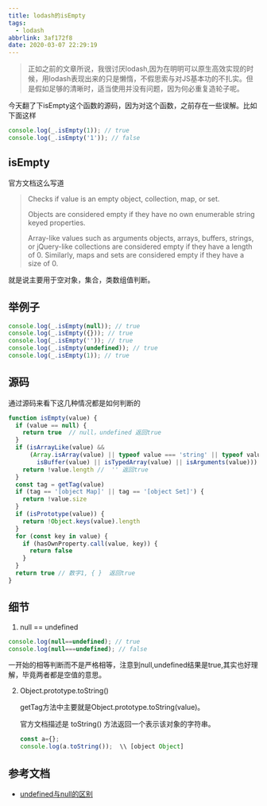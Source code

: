 ```yaml
---
title: lodash的isEmpty
tags:
  - lodash
abbrlink: 3af172f8
date: 2020-03-07 22:29:19
---
```

> 正如之前的文章所说，我很讨厌lodash,因为在明明可以原生高效实现的时候，用lodash表现出来的只是懒惰，不假思索与对JS基本功的不扎实。但是假如足够的清晰时，适当使用并没有问题，因为何必重复造轮子呢。


今天翻了下isEmpty这个函数的源码，因为对这个函数，之前存在一些误解。比如下面这样

```javascript
console.log(_.isEmpty(1)); // true
console.log(_.isEmpty('1')); // false
```

## isEmpty
官方文档这么写道

> Checks if value is an empty object, collection, map, or set.
> 
> Objects are considered empty if they have no own enumerable string keyed properties.
> 
> Array-like values such as arguments objects, arrays, buffers, strings, or jQuery-like collections are considered empty if they have a length of 0. Similarly, maps and sets are considered empty if they have a size of 0.


就是说主要用于空对象，集合，类数组值判断。

## 举例子

```javascript
console.log(_.isEmpty(null)); // true
console.log(_.isEmpty({})); // true
console.log(_.isEmpty('')); // true
console.log(_.isEmpty(undefined)); // true
console.log(_.isEmpty(1)); // true
```
## 源码
通过源码来看下这几种情况都是如何判断的

```javascript
function isEmpty(value) {
  if (value == null) {
    return true  // null，undefined 返回true
  }
  if (isArrayLike(value) &&
      (Array.isArray(value) || typeof value === 'string' || typeof value.splice === 'function' ||
        isBuffer(value) || isTypedArray(value) || isArguments(value))) {
    return !value.length //  '' 返回true
  }
  const tag = getTag(value)
  if (tag == '[object Map]' || tag == '[object Set]') {
    return !value.size 
  }
  if (isPrototype(value)) {
    return !Object.keys(value).length
  }
  for (const key in value) {
    if (hasOwnProperty.call(value, key)) {
      return false
    }
  }
  return true // 数字1, { }  返回true
}
```

## 细节

1. null == undefined

```javascript
console.log(null==undefined); // true
console.log(null===undefined); // false
```
一开始的相等判断而不是严格相等，注意到null,undefined结果是true,其实也好理解，毕竟两者都是空值的意思。

2. Object.prototype.toString()
	
	getTag方法中主要就是Object.prototype.toString(value)。
	
	官方文档描述是 toString() 方法返回一个表示该对象的字符串。
	
	```javascript
	const a={};
	console.log(a.toString());  \\ [object Object]
	```


## 参考文档

- [undefined与null的区别](https://www.ruanyifeng.com/blog/2014/03/undefined-vs-null.html)
